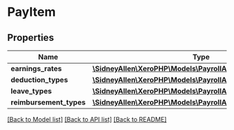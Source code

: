 # PayItem

## Properties
Name | Type | Description | Notes
------------ | ------------- | ------------- | -------------
**earnings_rates** | [**\SidneyAllen\XeroPHP\Models\PayrollAu\EarningsRate[]**](EarningsRate.md) |  | [optional] 
**deduction_types** | [**\SidneyAllen\XeroPHP\Models\PayrollAu\DeductionType[]**](DeductionType.md) |  | [optional] 
**leave_types** | [**\SidneyAllen\XeroPHP\Models\PayrollAu\LeaveType[]**](LeaveType.md) |  | [optional] 
**reimbursement_types** | [**\SidneyAllen\XeroPHP\Models\PayrollAu\ReimbursementType[]**](ReimbursementType.md) |  | [optional] 

[[Back to Model list]](../README.md#documentation-for-models) [[Back to API list]](../README.md#documentation-for-api-endpoints) [[Back to README]](../README.md)


